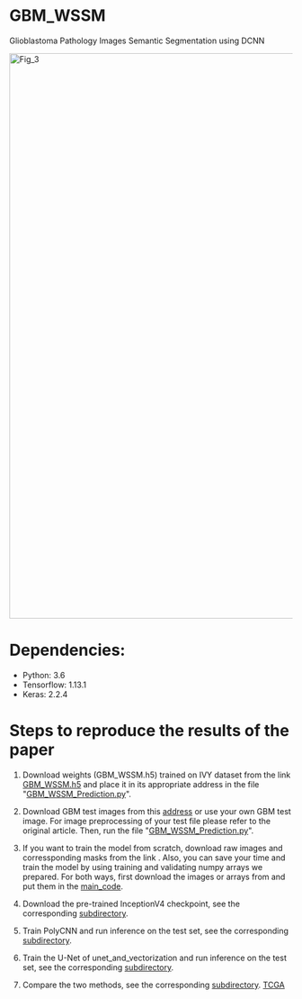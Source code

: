 # GBM_WSSM
Glioblastoma Pathology Images Semantic Segmentation using DCNN

<img width="1004" alt="Fig_3" src="https://user-images.githubusercontent.com/35130196/88754186-2c359080-d19d-11ea-9fbb-523db587cd8b.png">

# Dependencies: 

- Python: 3.6
- Tensorflow: 1.13.1
- Keras: 2.2.4

# Steps to reproduce the results of the paper

1. Download weights (GBM_WSSM.h5) trained on IVY dataset from the link [GBM_WSSM.h5](https://drive.google.com/file/d/1gMPA9R0zToIzgQdA5Gxos481ucxkDtbS/view?usp=sharing) and place it in its appropriate address in the file "[GBM_WSSM_Prediction.py](https://github.com/amin20/GBM_WSSM/tree/master/Codes)".
2. Download GBM test images from this [address](https://github.com/amin20/GBM_WSSM/tree/master/GBM_Test_Images) or use your own GBM test image. For image preprocessing of your test file please refer to the original article. Then, run the file "[GBM_WSSM_Prediction.py](https://github.com/amin20/GBM_WSSM/tree/master/Codes)". 

3. If you want to train the model from scratch, download raw images and corressponding masks from the link . Also, you can save your time and train the model by using training and validating numpy arrays we prepared. For both ways, first download the images or arrays from and put them in the [main_code](https://github.com/amin20/GBM_WSSM/blob/master/Codes/0_main.py).
3. Download the pre-trained InceptionV4 checkpoint, see the corresponding [subdirectory](models/inception).
4. Train PolyCNN and run inference on the test set, see the corresponding [subdirectory](code/polycnn).
5. Train the U-Net of unet_and_vectorization and run inference on the test set, see the corresponding  [subdirectory](code/unet_and_vectorization).
5. Compare the two methods, see the corresponding [subdirectory](code/evaluation).
[TCGA](https://mymailunisaedu-my.sharepoint.com/:f:/g/personal/zaday001_mymail_unisa_edu_au/EtXlX9aqcdRLtjjks5_MYGYBISwXc7NPXi0jhgsYOPfPAw?e=ZWMCop)
